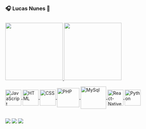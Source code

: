 ### 🎧 Lucas Nunes 🎸


##

<div>
  <a href="https://github.com/luk3mn">
  <img height="180em" src="https://github-readme-stats.vercel.app/api?username=luk3mn&show_icons=true&theme=dracula&include_all_commits=true&count_private=true"/>
  <img height="180em" src="https://github-readme-stats.vercel.app/api/top-langs/?username=luk3mn&layout=compact&langs_count=7&theme=dracula"/>
</div>
  
<div style="display: inline_block"><br>
<!--   <img src="https://img.shields.io/badge/-LinkedIn-%230077B5?style=for-the-badge&logo=linkedin&logoColor=white">
  <img src="https://img.shields.io/badge/-Gmail-%23333?style=for-the-badge&logo=gmail&logoColor=white"> -->
  <img align="center" alt="JavaScript" height="50" width="50" src="https://cdn.jsdelivr.net/gh/devicons/devicon/icons/javascript/javascript-plain.svg">
  <img align="center" alt="HTML" height="50" width="50" src="https://cdn.jsdelivr.net/gh/devicons/devicon/icons/html5/html5-plain-wordmark.svg">
  <img align="center" alt="CSS" height="50" width="50" src="https://cdn.jsdelivr.net/gh/devicons/devicon/icons/css3/css3-plain-wordmark.svg">
  <img align="center" alt="PHP" height="60" width="70" src="https://cdn.jsdelivr.net/gh/devicons/devicon/icons/php/php-plain.svg">
<!--   <img align="center" alt="Java" height="55" width="55" src="https://cdn.jsdelivr.net/gh/devicons/devicon/icons/java/java-original-wordmark.svg"> -->
  <img align="center" alt="MySql" height="70" width="80" src="https://cdn.jsdelivr.net/gh/devicons/devicon/icons/mysql/mysql-original-wordmark.svg">
  <img align="center" alt="React-Native" height="50" width="50" src="https://cdn.jsdelivr.net/gh/devicons/devicon/icons/react/react-original.svg">
  <img align="center" alt="Python" height="50" width="50" src="https://cdn.jsdelivr.net/gh/devicons/devicon/icons/python/python-original.svg">
  <!--<img align="right" alt="Luke-gif" src="https://magiagifs.com.br/wp-content/uploads/2019/08/gifs-anime5.gif">-->
</div>
  
##
  
<div> 
  <a href="mailto:lucasnunes2030@gmail.com" target="_blank"><img src="https://img.shields.io/badge/-Gmail-%23333?style=for-the-badge&logo=gmail&logoColor=white"></a>
  <a href="https://www.linkedin.com/in/lucas-nunes-324822135" target="_blank"><img src="https://img.shields.io/badge/-LinkedIn-%230077B5?style=for-the-badge&logo=linkedin&logoColor=white"></a>
  <a href="https://www.instagram.com/luk3mn/" target="_blank"><img src="https://img.shields.io/badge/-Instagram-%23E4405F?style=for-the-badge&logo=instagram&logoColor=white"></a>
<!--   <a href="https://www.instagram.com/luk3mn/" target="_blank"><img src="https://img.shields.io/badge/-Instagram-%23E4405F?style=for-the-badge&logo=instagram&logoColor=white" target="_blank"></a> -->
</div>
